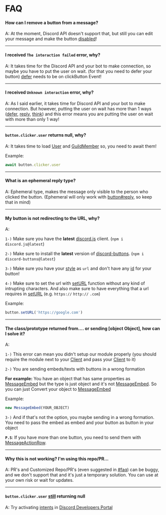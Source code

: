 # FAQ

#### How can I remove a button from a message?

A: At the moment, Discord API doesn't support that, but still you can edit your message and make the button [disabled](/d/classes/messagebutton.html#setdisabled-boolean)!

<hr>

#### I received `The interaction failed` error, why?

A: It takes time for the Discord API and your bot to make connection, so maybe you have to put the user on wait. (for that you need to defer your button)
[defer](/d/classes/buttoninteraction.html#defer-ephemeral) needs to be on clickButton Event!

<hr>

#### I received `Unknown interaction` error, why?

A: As I said earlier, it takes time for Discord API and your bot to make connection. But however, putting the user on wait has more than 1 ways ([defer](/d/classes/buttoninteraction.html#defer-ephemeral), [reply](/d/classes/buttoninteraction.html#reply), [think](/d/classes/buttoninteraction.html#think-ephemeral)) and this error means you are putting the user on wait with more than only 1 way!

<hr>

#### `button.clicker.user` returns null, why?

A: It takes time to load [User]() and [GuildMember]() so, you need to await them!

Example:
```js
await button.clicker.user
```

<hr>

#### What is an ephemeral reply type?

A: Ephemeral type, makes the message only visible to the person who clicked the button. (Ephemeral will only work with [button#reply](/d/classes/buttoninteraction.html#reply), so keep that in mind)

<hr>

#### My button is not redirecting to the URL, why?

A:

`1-)` Make sure you have the **latest** [discord.js](https://discord.js.org) client. (`npm i discord.js@latest`)

`2-)` Make sure to install the **latest** version of [discord-buttons](/). (`npm i discord-buttons@latest`)

`3-)` Make sure you have your [style](/d/classes/messagebutton.html#setstyle-style) as `url` and don't have any [id](/d/classes/messagebutton.html#setid-id) for your button!

`4-)` Make sure to set the url with [setURL](/d/classes/messagebutton.html#seturl-url) function without any kind of intrupting characters. And also make sure to have everything that a url requires in [setURL](/d/classes/messagebutton.html#seturl-url) (e.g. `https://` `http://` `.com`)

Example:
```js
button.setURL('https://google.com')
```

<hr>

#### The class/prototype returned from.... or sending [object Object], how can I solve it?

A: 

`1-)` This error can mean you didn't setup our module properly (you should require the module next to your [Client](https://discord.js.org/#/docs/main/stable/class/Client) and pass your [Client](https://discord.js.org/#/docs/main/stable/class/Client) to it)

`2-)` You are sending embeds/texts with buttons in a wrong formation

**For example:** You have an object that has same properties as [MessageEmbed](https://discord.js.org/#/docs/main/stable/class/MessageEmbed) but the type is just object and it's not [MessageEmbed](https://discord.js.org/#/docs/main/stable/class/MessageEmbed).
So you can just Convert your object to [MessageEmbed](https://discord.js.org/#/docs/main/stable/class/MessageEmbed)

Example:
```js
new MessageEmbed(YOUR_OBJECT)
```

`3-)` And if that's not the option, you maybe sending in a wrong formation.
You need to pass the embed as embed and your button as button in your object

**`P.S`**: If you have more than one button, you need to send them with [MessageActionRow](/d/classes/messageactionrow.html).

<hr>

#### Why this is not working? I'm using this repo/PR...

A: PR's and Customized Repo/PR's (even suggested in [#faq](https://discord.com/channels/748098690874474567/846758592706117702/850638180288954399)) can be buggy, and we don't support that and it's just a temporary solution.
You can use at your own risk or wait for updates.

<hr>

#### `button.clicker.user` [still](#button-clicker-user-returns-null-why) returning null

A: Try activating [intents](https://discord.com/developers/docs/topics/gateway#gateway-intents) in [Discord Developers Portal](https://discord.com/developers/applications)